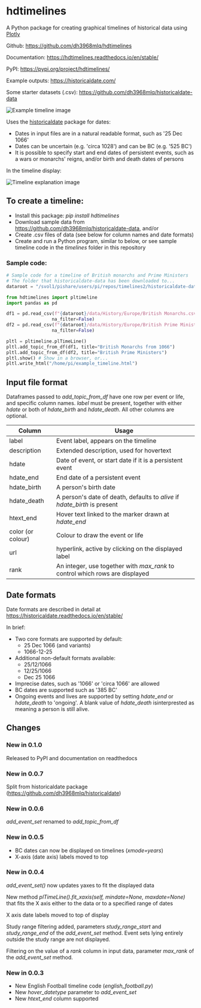 # hdtimelines

A Python package for creating graphical timelines of historical data using [Plotly](https://plotly.com/python/)

Github: https://github.com/dh3968mlq/hdtimelines

Documentation: https://hdtimelines.readthedocs.io/en/stable/

PyPI: https://pypi.org/project/hdtimelines/

Example outputs: https://historicaldate.com/

Some starter datasets (.csv): https://github.com/dh3968mlq/historicaldate-data

![Example timeline image](https://timeflows.uk/wp-content/uploads/2024/01/basic_timeline_example.png)

Uses the [historicaldate](https://historicaldate.readthedocs.io/en/stable/) package for dates:
   * Dates in input files are in a natural readable format, such as '25 Dec 1066'
   * Dates can be uncertain (e.g. 'circa 1028') and can be BC (e.g. '525 BC')
   * It is possible to specify start and end dates of persistent events, such as a wars or monarchs' reigns, and/or birth and death dates of persons

In the timeline display:

![Timeline explanation image](https://historicaldate.com/wp-content/uploads/timeline_explanation1.png)

## To create a timeline:
   * Install this package: *pip install hdtimelines*
   * Download sample data from https://github.com/dh3968mlq/historicaldate-data, and/or
   * Create .csv files of data (see below for column names and date formats)
   * Create and run a Python program, similar to below, or see sample timeline code in the *timelines* folder in this repository

### Sample code:

```python
# Sample code for a timeline of British monarchs and Prime Ministers
# The folder that historicaldate-data has been downloaded to...
dataroot = "/svol1/pishare/users/pi/repos/timelines2/historicaldate-data" 

from hdtimelines import pltimeline
import pandas as pd

df1 = pd.read_csv(f"{dataroot}/data/History/Europe/British Monarchs.csv",
                 na_filter=False)
df2 = pd.read_csv(f"{dataroot}/data/History/Europe/British Prime Ministers.csv",
                 na_filter=False)

pltl = pltimeline.plTimeLine()
pltl.add_topic_from_df(df1, title="British Monarchs from 1066")
pltl.add_topic_from_df(df2, title="British Prime Ministers") 
pltl.show() # Show in a browser, or...
pltl.write_html("/home/pi/example_timeline.html")
```

## Input file format

Dataframes passed to *add_topic_from_df* have one row per event or life, and specific column names. *label* must be present, together with either *hdate* or both of *hdate_birth* and *hdate_death*. All other columns are optional.

| Column | Usage |
| ------ | ----- |
| label   | Event label, appears on the timeline  |
| description | Extended description, used for hovertext |
| hdate | Date of event, or start date if it is a persistent event |
| hdate_end | End date of a persistent event |
| hdate_birth | A person's birth date |
| hdate_death | A person's date of death, defaults to *alive* if *hdate_birth* is present|
| htext_end | Hover text linked to the marker drawn at *hdate_end* |
| color (or colour) | Colour to draw the event or life
| url | hyperlink, active by clicking on the displayed label |
| rank | An integer, use together with *max_rank* to control which rows are displayed

## Date formats

Date formats are described in detail at https://historicaldate.readthedocs.io/en/stable/

In brief:
* Two core formats are supported by default:
    * 25 Dec 1066 (and variants)
    * 1066-12-25
* Additional non-default formats available:
    * 25/12/1066
    * 12/25/1066
    * Dec 25 1066
* Imprecise dates, such as '1066' or 'circa 1066' are allowed
* BC dates are supported such as '385 BC'
* Ongoing events and lives are supported by setting *hdate_end* or *hdate_death* to 'ongoing'. A blank value of *hdate_death* isinterprested as meaning a person is still alive.

## Changes

### New in 0.1.0

Released to PyPI and documentation on readthedocs

### New in 0.0.7

Split from historicaldate package (https://github.com/dh3968mlq/historicaldate)

### New in 0.0.6

*add_event_set* renamed to *add_topic_from_df*

### New in 0.0.5

   * BC dates can now be displayed on timelines (*xmode=years*)
   * X-axis (date axis) labels moved to top 

### New in 0.0.4

*add_event_set()* now updates yaxes to fit the displayed data

New method *plTimeLine().fit_xaxis(self, mindate=None, maxdate=None)* that fits the X axis either to the data or to a specified range of dates

X axis date labels moved to top of display

Study range filtering added, parameters *study_range_start* and *study_range_end* of the *add_event_set* method. Event sets lying entirely outside the study range are not displayed.

Filtering on the value of a *rank* column in input data, parameter *max_rank* of the *add_event_set* method. 

### New in 0.0.3

   * New English Football timeline code (*english_football.py*)
   * New *hover_datetype* parameter to *add_event_set*
   * New *htext_end* column supported
   